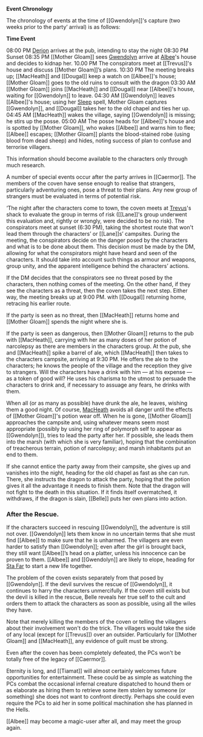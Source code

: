 **Event Chronology**

The chronology of events at the time of [[Gwendolyn]]'s capture (two weeks prior to the party’ arrival) is as follows:

**Time Event**

08:00 PM [Derion](Derion.md) arrives at the pub, intending to stay the night
08:30 PM Sunset
08:35 PM [[Mother Gloam]] sees [Gwendolyn](Gwendolyn.md) arrive at [Albee](Albee.md)'s house and decides to kidnap her. 
10.00 PM The conspirators meet at [[Trevus]]'s house and discuss [[Mother Gloam]]’s plans.
10:30 PM The meeting breaks up; [[MacHeath]] and [[Dougal]] keep a watch on [[Albee]]'s house; [[Mother Gloam]] goes to the old ruins to consult with the dragon
03:30 AM [[Mother Gloam]] joins [[MacHeath]] and [[Dougal]] near [[Albee]]'s house, waiting for [[Gwendolyn]] to leave. 
04:30 AM [[Gwendolyn]] leaves [[Albee]]'s house; using her [Sleep](Sleep.md) spell, Mother Gloam captures [[Gwendolyn]], and [[Dougal]] takes her to the old chapel and ties her up.
04:45 AM [[MacHeath]] wakes the village, saying [[Gwendolyn]] is missing; he stirs up the posse.
05:00 AM The posse heads for [[Albee]]'s house and is spotted by [[Mother Gloam]], who wakes [[Albee]] and warns him to flee; [[Albee]] escapes; [[Mother Gloam]] plants the blood-stained robe (using blood from dead sheep) and hides, noting success of plan to confuse and terrorise villagers.

This information should become available to the characters only through much research.  

A number of special events occur after the party arrives in [[Caermor]]. The members of the coven have sense enough to  realise that strangers, particularly adventuring ones, pose a threat to their plans. Any new group of strangers must be evaluated in terms of potential risk.   

‘The night after the characters come to town, the coven meets at [Trevus](Trevus.md)'s shack to evaluate the group in terms of risk ([[Lane]]'s group underwent this evaluation and, rightly or wrongly, were decided to be no risk). The conspirators meet at sunset (6:30 PM), taking the shortest route that won't lead them through the characters’ or [[Lane]]s’ campsites. During the meeting, the conspirators decide on the danger posed by the characters and what is to be done about them. This decision must be made by the DM, allowing for what the conspirators might have heard and seen of the characters. It should take into account  such things as armour and weapons, group unity, and the apparent intelligence behind the characters’ actions. 

If the DM decides that the conspirators see no threat posed by the characters, then nothing comes of the meeting. On the other hand, if they see the characters as a threat, then the coven takes the next step. Either way, the meeting breaks up at 9:00 PM. with [[Dougal]] returning home, retracing his earlier route.

If the party is seen as no threat, then [[MacHeath]] returns home and [[Mother Gloam]] spends the night where she is.

If the party is seen as dangerous, then [[Mother Gloam]] returns to the pub with [[MacHeath]], carrying with her as many doses of her potion of narcolepsy as there are members in the characters group. At the pub, she and [[MacHeath]] spike a barrel of ale, which [[MacHeath]] then takes to the characters campsite, arriving at 9:30 PM. He offers the ale to the characters; he knows the people of the village and the reception they give to strangers. Will the characters have a drink with him — at his expense — as a token of good will? He uses his charisma to the utmost to persuade the characters to drink and, if necessary to  assuage any fears, he drinks with them.

When all (or as many as possible) have drunk the ale, he leaves, wishing them a good night. Of course, [MacHeath](MacHeath.md) avoids all danger until the effects of [[Mother Gloam]]'s potion wear off.  When he is gone, [[Mother Gloam]] approaches the campsite and, using whatever means seem most appropriate (possibly by using her ring of polymorph self to appear as [[Gwendolyn]]), tries to lead the party after her. If possible, she leads them into the marsh (with which she is very familiar), hoping that the combination of treacherous terrain, potion of narcolepsy; and marsh inhabitants put an end to them.

If she cannot entice the party away from their campsite, she gives up and vanishes into the night, heading for the old chapel as fast as she can run. There, she instructs the dragon to attack the party, hoping that the potion gives it all the advantage it needs to finish them. Note that the dragon will not fight to the death in this situation. If it finds itself overmatched, it withdraws, if the dragon is slain, [[Belle]] puts her own plans into action.

### After the Rescue.

If the characters succeed in rescuing [[Gwendolyn]], the adventure is still not over. [[Gwendolyn]] lets them know in no uncertain terms that she must find [[Albee]] to make sure that he is unharmed. The villagers are even harder to satisfy than [[Gwendolyn]]; even after the girl is brought back, they still want [[Albee]]’s head on a platter, unless his innocence can be proven to them. [[Albee]] and [[Gwendolyn]] are likely to elope, heading for [Sta Far](Sta%20Far.md) to start a new life together.

The problem of the coven exists separately from that posed by [[Gwendolyn]]. If the devil survives the rescue of [[Gwendolyn]], it continues to harry the characters unmercifully. If the coven still exists but the devil is killed in the rescue, Belle reveals her true self to the cult and orders them to attack the characters as soon as possible, using all the wiles they have.

Note that merely killing the members of the coven or telling the villagers about their involvement won't do the trick. The villagers would take the side of any local (except for [[Trevus]]) over an outsider. Particularly for [[Mother Gloam]] and [[MacHeath]], any evidence of guilt must be strong.

Even after the coven has been completely defeated, the PCs won't be totally free of the legacy of [[Caermor]].

Eternity is long, and [[Tiamat]] will almost certainly welcomes future opportunities for entertainment. These could be as simple as watching the PCs combat the occasional infernal creature dispatched  to hound them or as elaborate as hiring them to retrieve some item stolen by someone (or something) she does not want to confront directly. Perhaps she could even require the PCs to aid her in some political machination she has planned in the Hells. 

[[Albee]] may become a magic-user after all, and may meet the group again.

